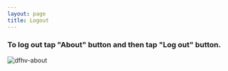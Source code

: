 ```yaml
---
layout: page
title: Logout
---
```


### To log out tap "About" button and then tap "Log out" button.

![dfhv-about](https://user-images.githubusercontent.com/79857237/111627307-4c19d300-87c5-11eb-8fd9-7a97e3b69cad.png)

